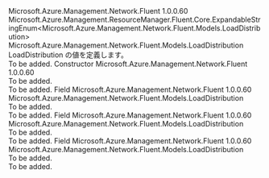 <Type Name="LoadDistribution" FullName="Microsoft.Azure.Management.Network.Fluent.Models.LoadDistribution">
  <TypeSignature Language="C#" Value="public class LoadDistribution : Microsoft.Azure.Management.ResourceManager.Fluent.Core.ExpandableStringEnum&lt;Microsoft.Azure.Management.Network.Fluent.Models.LoadDistribution&gt;" />
  <TypeSignature Language="ILAsm" Value=".class public auto ansi beforefieldinit LoadDistribution extends Microsoft.Azure.Management.ResourceManager.Fluent.Core.ExpandableStringEnum`1&lt;class Microsoft.Azure.Management.Network.Fluent.Models.LoadDistribution&gt;" />
  <TypeSignature Language="DocId" Value="T:Microsoft.Azure.Management.Network.Fluent.Models.LoadDistribution" />
  <TypeSignature Language="VB.NET" Value="Public Class LoadDistribution&#xA;Inherits ExpandableStringEnum(Of LoadDistribution)" />
  <TypeSignature Language="F#" Value="type LoadDistribution = class&#xA;    inherit ExpandableStringEnum&lt;LoadDistribution&gt;" />
  <AssemblyInfo>
    <AssemblyName>Microsoft.Azure.Management.Network.Fluent</AssemblyName>
    <AssemblyVersion>1.0.0.60</AssemblyVersion>
  </AssemblyInfo>
  <Base>
    <BaseTypeName>Microsoft.Azure.Management.ResourceManager.Fluent.Core.ExpandableStringEnum&lt;Microsoft.Azure.Management.Network.Fluent.Models.LoadDistribution&gt;</BaseTypeName>
    <BaseTypeArguments>
      <BaseTypeArgument TypeParamName="!0">Microsoft.Azure.Management.Network.Fluent.Models.LoadDistribution</BaseTypeArgument>
    </BaseTypeArguments>
  </Base>
  <Interfaces />
  <Docs>
    <summary>
            LoadDistribution の値を定義します。
            </summary>
    <remarks>To be added.</remarks>
  </Docs>
  <Members>
    <Member MemberName=".ctor">
      <MemberSignature Language="C#" Value="public LoadDistribution ();" />
      <MemberSignature Language="ILAsm" Value=".method public hidebysig specialname rtspecialname instance void .ctor() cil managed" />
      <MemberSignature Language="DocId" Value="M:Microsoft.Azure.Management.Network.Fluent.Models.LoadDistribution.#ctor" />
      <MemberSignature Language="VB.NET" Value="Public Sub New ()" />
      <MemberType>Constructor</MemberType>
      <AssemblyInfo>
        <AssemblyName>Microsoft.Azure.Management.Network.Fluent</AssemblyName>
        <AssemblyVersion>1.0.0.60</AssemblyVersion>
      </AssemblyInfo>
      <Parameters />
      <Docs>
        <summary>To be added.</summary>
        <remarks>To be added.</remarks>
      </Docs>
    </Member>
    <Member MemberName="Default">
      <MemberSignature Language="C#" Value="public static readonly Microsoft.Azure.Management.Network.Fluent.Models.LoadDistribution Default;" />
      <MemberSignature Language="ILAsm" Value=".field public static initonly class Microsoft.Azure.Management.Network.Fluent.Models.LoadDistribution Default" />
      <MemberSignature Language="DocId" Value="F:Microsoft.Azure.Management.Network.Fluent.Models.LoadDistribution.Default" />
      <MemberSignature Language="VB.NET" Value="Public Shared ReadOnly Default As LoadDistribution " />
      <MemberSignature Language="F#" Value=" staticval mutable Default : Microsoft.Azure.Management.Network.Fluent.Models.LoadDistribution" Usage="Microsoft.Azure.Management.Network.Fluent.Models.LoadDistribution.Default" />
      <MemberType>Field</MemberType>
      <AssemblyInfo>
        <AssemblyName>Microsoft.Azure.Management.Network.Fluent</AssemblyName>
        <AssemblyVersion>1.0.0.60</AssemblyVersion>
      </AssemblyInfo>
      <ReturnValue>
        <ReturnType>Microsoft.Azure.Management.Network.Fluent.Models.LoadDistribution</ReturnType>
      </ReturnValue>
      <Docs>
        <summary>To be added.</summary>
        <remarks>To be added.</remarks>
      </Docs>
    </Member>
    <Member MemberName="SourceIP">
      <MemberSignature Language="C#" Value="public static readonly Microsoft.Azure.Management.Network.Fluent.Models.LoadDistribution SourceIP;" />
      <MemberSignature Language="ILAsm" Value=".field public static initonly class Microsoft.Azure.Management.Network.Fluent.Models.LoadDistribution SourceIP" />
      <MemberSignature Language="DocId" Value="F:Microsoft.Azure.Management.Network.Fluent.Models.LoadDistribution.SourceIP" />
      <MemberSignature Language="VB.NET" Value="Public Shared ReadOnly SourceIP As LoadDistribution " />
      <MemberSignature Language="F#" Value=" staticval mutable SourceIP : Microsoft.Azure.Management.Network.Fluent.Models.LoadDistribution" Usage="Microsoft.Azure.Management.Network.Fluent.Models.LoadDistribution.SourceIP" />
      <MemberType>Field</MemberType>
      <AssemblyInfo>
        <AssemblyName>Microsoft.Azure.Management.Network.Fluent</AssemblyName>
        <AssemblyVersion>1.0.0.60</AssemblyVersion>
      </AssemblyInfo>
      <ReturnValue>
        <ReturnType>Microsoft.Azure.Management.Network.Fluent.Models.LoadDistribution</ReturnType>
      </ReturnValue>
      <Docs>
        <summary>To be added.</summary>
        <remarks>To be added.</remarks>
      </Docs>
    </Member>
    <Member MemberName="SourceIPProtocol">
      <MemberSignature Language="C#" Value="public static readonly Microsoft.Azure.Management.Network.Fluent.Models.LoadDistribution SourceIPProtocol;" />
      <MemberSignature Language="ILAsm" Value=".field public static initonly class Microsoft.Azure.Management.Network.Fluent.Models.LoadDistribution SourceIPProtocol" />
      <MemberSignature Language="DocId" Value="F:Microsoft.Azure.Management.Network.Fluent.Models.LoadDistribution.SourceIPProtocol" />
      <MemberSignature Language="VB.NET" Value="Public Shared ReadOnly SourceIPProtocol As LoadDistribution " />
      <MemberSignature Language="F#" Value=" staticval mutable SourceIPProtocol : Microsoft.Azure.Management.Network.Fluent.Models.LoadDistribution" Usage="Microsoft.Azure.Management.Network.Fluent.Models.LoadDistribution.SourceIPProtocol" />
      <MemberType>Field</MemberType>
      <AssemblyInfo>
        <AssemblyName>Microsoft.Azure.Management.Network.Fluent</AssemblyName>
        <AssemblyVersion>1.0.0.60</AssemblyVersion>
      </AssemblyInfo>
      <ReturnValue>
        <ReturnType>Microsoft.Azure.Management.Network.Fluent.Models.LoadDistribution</ReturnType>
      </ReturnValue>
      <Docs>
        <summary>To be added.</summary>
        <remarks>To be added.</remarks>
      </Docs>
    </Member>
  </Members>
</Type>